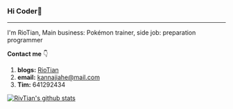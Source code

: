 ### Hi Coder👋

---

I'm RioTian, Main business: Pokémon trainer, side job: preparation programmer

**Contact me** 👇

1. **blogs:** [RioTian](https://www.cnblogs.com/RioTian/)
2. **email:** kannajiahe@mail.com
3. **Tim:**    641292434

[![RivTian's github stats](https://github-readme-stats.vercel.app/api?username=RivTian&show_icons=true&theme=onedark)](https://github.com/anuraghazra/github-readme-stats)

<!--
**RivTian/RivTian** is a ✨ _special_ ✨ repository because its `README.md` (this file) appears on your GitHub profile.

Here are some ideas to get you started:

- 🔭 I’m currently working on ...
- 🌱 I’m currently learning ...
- 👯 I’m looking to collaborate on ...
- 🤔 I’m looking for help with ...
- 💬 Ask me about ...
- 📫 How to reach me: ...
- 😄 Pronouns: ...
- ⚡ Fun fact: ...
  -->
